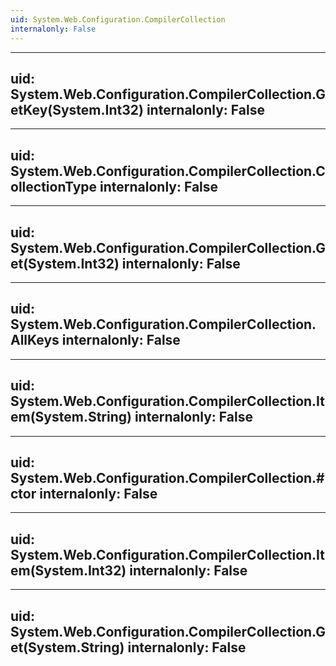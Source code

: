 ```yaml
---
uid: System.Web.Configuration.CompilerCollection
internalonly: False
---
```


---
uid: System.Web.Configuration.CompilerCollection.GetKey(System.Int32)
internalonly: False
---

---
uid: System.Web.Configuration.CompilerCollection.CollectionType
internalonly: False
---

---
uid: System.Web.Configuration.CompilerCollection.Get(System.Int32)
internalonly: False
---

---
uid: System.Web.Configuration.CompilerCollection.AllKeys
internalonly: False
---

---
uid: System.Web.Configuration.CompilerCollection.Item(System.String)
internalonly: False
---

---
uid: System.Web.Configuration.CompilerCollection.#ctor
internalonly: False
---

---
uid: System.Web.Configuration.CompilerCollection.Item(System.Int32)
internalonly: False
---

---
uid: System.Web.Configuration.CompilerCollection.Get(System.String)
internalonly: False
---
